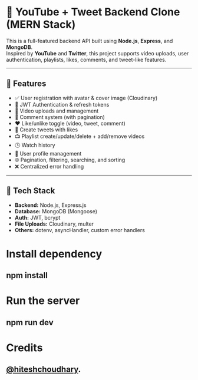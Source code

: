 # 🧠 YouTube + Tweet Backend Clone (MERN Stack)

This is a full-featured backend API built using **Node.js**, **Express**, and **MongoDB**.  
Inspired by **YouTube** and **Twitter**, this project supports video uploads, user authentication, playlists, likes, comments, and tweet-like features.

---

## 🚀 Features

- ✅ User registration with avatar & cover image (Cloudinary)
- 🔐 JWT Authentication & refresh tokens
- 📁 Video uploads and management
- 📑 Comment system (with pagination)
- ❤️ Like/unlike toggle (video, tweet, comment)
- 📝 Create tweets with likes
- 📺 Playlist create/update/delete + add/remove videos
- 🕒 Watch history
- 🧑 User profile management
- 🌐 Pagination, filtering, searching, and sorting
- ❌ Centralized error handling

---

## 🧱 Tech Stack

- **Backend:** Node.js, Express.js
- **Database:** MongoDB (Mongoose)
- **Auth:** JWT, bcrypt
- **File Uploads:** Cloudinary, multer
- **Others:** dotenv, asyncHandler, custom error handlers

# Install dependency
## npm install

# Run the server
## npm run dev

# Credits
## [@hiteshchoudhary](https://github.com/hiteshchoudhary). 


